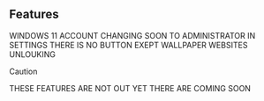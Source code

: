 ## Features 
WINDOWS 11 ACCOUNT CHANGING SOON TO ADMINISTRATOR 
IN SETTINGS THERE IS NO BUTTON EXEPT WALLPAPER
WEBSITES UNLOUKING
> [!CAUTION]
> THESE FEATURES ARE NOT OUT YET THERE ARE COMING SOON
